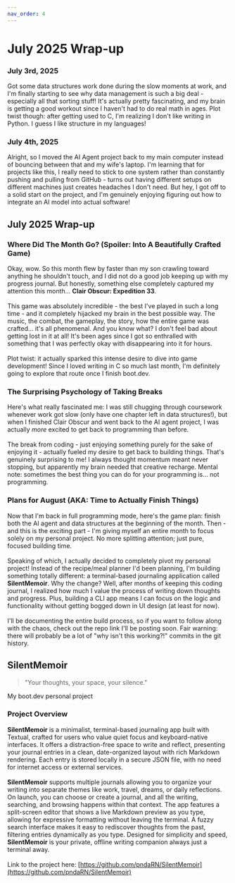 ```yaml
--- 
nav_order: 4 
---
```

# July 2025 Wrap-up
### July 3rd, 2025
Got some data structures work done during the slow moments at work, and I'm finally starting to see why data management is such a big deal - especially all that sorting stuff! It's actually pretty fascinating, and my brain is getting a good workout since I haven't had to do real math in ages. Plot twist though: after getting used to C, I'm realizing I don't like writing in Python. I guess I like structure in my languages!

### July 4th, 2025 
Alright, so I moved the AI Agent project back to my main computer instead of bouncing between that and my wife's laptop. I'm learning that for projects like this, I really need to stick to one system rather than constantly pushing and pulling from GitHub - turns out having different setups on different machines just creates headaches I don't need. But hey, I got off to a solid start on the project, and I'm genuinely enjoying figuring out how to integrate an AI model into actual software!

## July 2025 Wrap-up
### Where Did The Month Go? (Spoiler: Into A Beautifully Crafted Game)
Okay, wow. So this month flew by faster than my son crawling toward anything he shouldn't touch, and I did not do a good job keeping up with my progress journal. But honestly, something else completely captured my attention this month... **Clair Obscur: Expedition 33**. <br><br>
This game was absolutely incredible - the best I've played in such a long time - and it completely hijacked my brain in the best possible way. The music, the combat, the gameplay, the story, how the entire game was crafted... it's all phenomenal. And you know what? I don't feel bad about getting lost in it at all! It's been ages since I got so enthralled with something that I was perfectly okay with disappearing into it for hours. <br><br>
Plot twist: it actually sparked this intense desire to dive into game development! Since I loved writing in C so much last month, I'm definitely going to explore that route once I finish boot.dev. 

### The Surprising Psychology of Taking Breaks
Here's what really fascinated me: I was still chugging through coursework whenever work got slow (only have one chapter left in data structures!), but when I finished Clair Obscur and went back to the AI agent project, I was actually *more* excited to get back to programming than before. <br><br>
The break from coding - just enjoying something purely for the sake of enjoying it - actually fueled my desire to get back to building things. That's genuinely surprising to me! I always thought momentum meant never stopping, but apparently my brain needed that creative recharge. Mental note: sometimes the best thing you can do for your programming is... not programming.

### Plans for August (AKA: Time to Actually Finish Things)
Now that I'm back in full programming mode, here's the game plan: finish both the AI agent and data structures at the beginning of the month. Then - and this is the exciting part - I'm giving myself an entire month to focus solely on my personal project. No more splitting attention; just pure, focused building time.<br><br>
Speaking of which, I actually decided to completely pivot my personal project! Instead of the recipe/meal planner I'd been planning, I'm building something totally different: a terminal-based journaling application called **SilentMemoir**. Why the change? Well, after months of keeping this coding journal, I realized how much I value the process of writing down thoughts and progress. Plus, building a CLI app means I can focus on the logic and functionality without getting bogged down in UI design (at least for now). <br><br>
I'll be documenting the entire build process, so if you want to follow along with the chaos, check out the repo link I'll be posting soon. Fair warning: there will probably be a lot of "why isn't this working?!" commits in the git history.

## SilentMemoir
> "Your thoughts, your space, your silence."

My boot.dev personal project

### Project Overview
**SilentMemoir** is a minimalist, terminal-based journaling app built with Textual, crafted for users who value quiet focus and keyboard-native interfaces. It offers a distraction-free space to write and reflect, presenting your journal entries in a clean, date-organized layout with rich Markdown rendering. Each entry is stored locally in a secure JSON file, with no need for internet access or external services.<br><br>
**SilentMemoir** supports multiple journals allowing you to organize your writing into separate themes like work, travel, dreams, or daily reflections. On launch, you can choose or create a journal, and all the writing, searching, and browsing happens within that context. The app features a split-screen editor that shows a live Markdown preview as you type, allowing for expressive formatting without leaving the terminal. A fuzzy search interface makes it easy to rediscover thoughts from the past, filtering entries dynamically as you type. Designed for simplicity and speed, **SilentMemoir** is your private, offline writing companion always just a terminal away.<br><br>
Link to the project here: [https://github.com/pndaRN/SilentMemoir](https://github.com/pndaRN/SilentMemoir)
